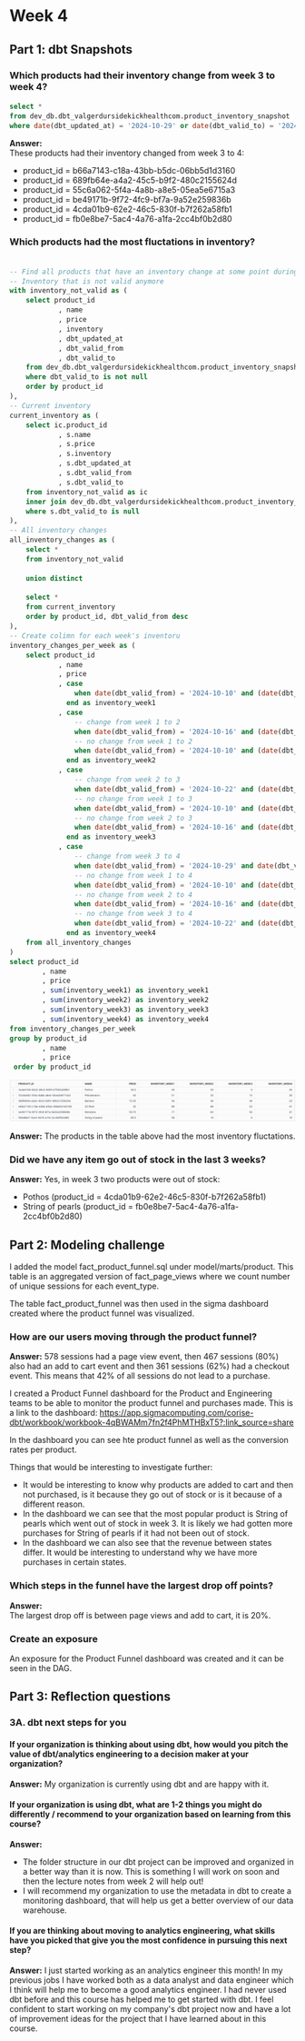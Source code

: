 # Week 4
## Part 1:  dbt Snapshots

### Which products had their inventory change from week 3 to week 4?

```sql
select *
from dev_db.dbt_valgerdursidekickhealthcom.product_inventory_snapshot
where date(dbt_updated_at) = '2024-10-29' or date(dbt_valid_to) = '2024-10-29'

```

**Answer:**  
These products had their inventory changed from week 3 to 4:
- product_id = b66a7143-c18a-43bb-b5dc-06bb5d1d3160
- product_id = 689fb64e-a4a2-45c5-b9f2-480c2155624d
- product_id = 55c6a062-5f4a-4a8b-a8e5-05ea5e6715a3
- product_id = be49171b-9f72-4fc9-bf7a-9a52e259836b
- product_id = 4cda01b9-62e2-46c5-830f-b7f262a58fb1
- product_id = fb0e8be7-5ac4-4a76-a1fa-2cc4bf0b2d80


### Which products had the most fluctations in inventory?

```sql

-- Find all products that have an inventory change at some point during the past weeks
-- Inventory that is not valid anymore
with inventory_not_valid as (
    select product_id
            , name
            , price  
            , inventory
            , dbt_updated_at
            , dbt_valid_from
            , dbt_valid_to
    from dev_db.dbt_valgerdursidekickhealthcom.product_inventory_snapshot
    where dbt_valid_to is not null 
    order by product_id 
),
-- Current inventory
current_inventory as (
    select ic.product_id
            , s.name
            , s.price
            , s.inventory
            , s.dbt_updated_at
            , s.dbt_valid_from
            , s.dbt_valid_to
    from inventory_not_valid as ic 
    inner join dev_db.dbt_valgerdursidekickhealthcom.product_inventory_snapshot s on s.product_id = ic.product_id
    where s.dbt_valid_to is null 
), 
-- All inventory changes
all_inventory_changes as (
    select *
    from inventory_not_valid
    
    union distinct 
    
    select *
    from current_inventory
    order by product_id, dbt_valid_from desc
),
-- Create colimn for each week's inventoru
inventory_changes_per_week as (
    select product_id
            , name
            , price
            , case 
                when date(dbt_valid_from) = '2024-10-10' and (date(dbt_valid_to) <= '2024-10-29' or date(dbt_valid_to) is null) then inventory 
              end as inventory_week1
            , case 
                -- change from week 1 to 2
                when date(dbt_valid_from) = '2024-10-16' and (date(dbt_valid_to) <= '2024-10-29' or date(dbt_valid_to)is null) then inventory 
                -- no change from week 1 to 2
                when date(dbt_valid_from) = '2024-10-10' and (date(dbt_valid_to) > '2024-10-16' and date(dbt_valid_to) <= '2024-10-29' or date(dbt_valid_to) is null) then inventory
              end as inventory_week2
            , case 
                -- change from week 2 to 3
                when date(dbt_valid_from) = '2024-10-22' and (date(dbt_valid_to) <= '2024-10-29' or date(dbt_valid_to) is null) then inventory 
                -- no change from week 1 to 3
                when date(dbt_valid_from) = '2024-10-10' and (date(dbt_valid_to) > '2024-10-22' and date(dbt_valid_to) <= '2024-10-29' or date(dbt_valid_to) is null) then inventory
                -- no change from week 2 to 3
                when date(dbt_valid_from) = '2024-10-16' and (date(dbt_valid_to) > '2024-10-22' and date(dbt_valid_to) <= '2024-10-29' or date(dbt_valid_to) is null) then inventory
              end as inventory_week3
            , case 
                -- change from week 3 to 4
                when date(dbt_valid_from) = '2024-10-29' and date(dbt_valid_to) is null then inventory 
                -- no change from week 1 to 4
                when date(dbt_valid_from) = '2024-10-10' and (date(dbt_valid_to) > '2024-10-29' or date(dbt_valid_to) is null) then inventory           
                -- no change from week 2 to 4
                when date(dbt_valid_from) = '2024-10-16' and (date(dbt_valid_to) > '2024-10-29' or date(dbt_valid_to) is null) then inventory 
                -- no change from week 3 to 4
                when date(dbt_valid_from) = '2024-10-22' and (date(dbt_valid_to) > '2024-10-29' or date(dbt_valid_to) is null) then inventory
              end as inventory_week4
    from all_inventory_changes
)
select product_id
        , name
        , price
        , sum(inventory_week1) as inventory_week1
        , sum(inventory_week2) as inventory_week2
        , sum(inventory_week3) as inventory_week3
        , sum(inventory_week4) as inventory_week4
from inventory_changes_per_week
group by product_id
        , name
        , price
 order by product_id

```

![Screenshot of product inventory change](greenery/images/ProductInventoryChange.png)

**Answer:**
The products in the table above had the most inventory fluctations.


### Did we have any item go out of stock in the last 3 weeks?

**Answer:**
Yes, in week 3 two products were out of stock:  
- Pothos (product_id = 4cda01b9-62e2-46c5-830f-b7f262a58fb1)
- String of pearls (product_id = fb0e8be7-5ac4-4a76-a1fa-2cc4bf0b2d80)



## Part 2:  Modeling challenge

I added the model fact_product_funnel.sql under model/marts/product.  This table is an aggregated version of fact_page_views where we count number of unique sessions for each event_type.

The table fact_product_funnel was then used in the sigma dashboard created where the product funnel was visualized.

### How are our users moving through the product funnel?

**Answer:**
578 sessions had a page view event, then 467 sessions (80%) also had an add to cart event and then 361 sessions (62%) had a checkout event.  This means that 42% of all sessions do not lead to a purchase.

I created a Product Funnel dashboard for the Product and Engineering teams to be able to monitor the product funnel and purchases made.  This is a link to the dashboard: 
 https://app.sigmacomputing.com/corise-dbt/workbook/workbook-4qBWAMm7fn2f4PhMTHBxT5?:link_source=share 

 In the dashboard you can see hte product funnel as well as the conversion rates per product.

 Things that would be interesting to investigate further:
 - It would be interesting to know why products are added to cart and then not purchased, is it because they go out of stock or is it because of a different reason.
 - In the dashboard we can see that the most popular product is String of pearls which went out of stock in week 3.  It is likely we had gotten more purchases for String of pearls if it had not been out of stock.
 - In the dashboard we can also see that the revenue between states differ.  It would be interesting to understand why we have more purchases in certain states.



### Which steps in the funnel have the largest drop off points?

**Answer:**  
The largest drop off is between page views and add to cart, it is 20%.


### Create an exposure

An exposure for the Product Funnel dashboard was created and it can be seen in the DAG.


## Part 3:  Reflection questions

### 3A. dbt next steps for you

#### If your organization is thinking about using dbt, how would you pitch the value of dbt/analytics engineering to a decision maker at your organization?

**Answer:** 
My organization is currently using dbt and are happy with it.


#### If your organization is using dbt, what are 1-2 things you might do differently / recommend to your organization based on learning from this course?

**Answer:**
- The folder structure in our dbt project can be improved and organized in a better way than it is now.  This is something I will work on soon and then the lecture notes from week 2 will help out!
- I will recommend my organization to use the metadata in dbt to create a monitoring dashboard, that will help us get a better overview of our data warehouse.


#### If you are thinking about moving to analytics engineering, what skills have you picked that give you the most confidence in pursuing this next step?

**Answer:**
I just started working as an analytics engineer this month!  In my previous jobs I have worked both as a data analyst and data engineer which I think will help me to become a good analytics engineer.  I had never used dbt before and this course has helped me to get started with dbt.  I feel confident to start working on my company's dbt project now and have a lot of improvement ideas for the project that I have learned about in this course.